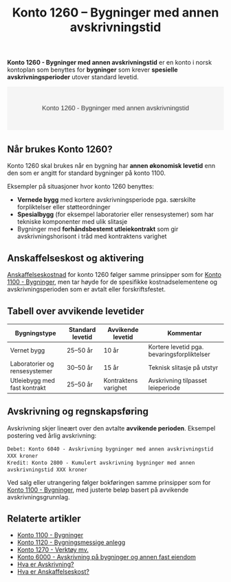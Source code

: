﻿---
title: "Konto 1260 – Bygninger med annen avskrivningstid"
seoTitle: "Konto 1260 | Bygninger med annen avskrivningstid | Kontoplan"
description: "Konto 1260 i norsk kontoplan (NS 4102) brukes for bygninger som har avvikende økonomisk levetid. Lær når kontoen brukes, valg av avskrivningsperiode, bokføring og presentasjon."
summary: "Konto 1260 i kontoplanen: bruk, avskrivningsperioder og bokføring for spesielle bygg."
---

**Konto 1260 - Bygninger med annen avskrivningstid** er en konto i norsk kontoplan som benyttes for **bygninger** som krever **spesielle avskrivningsperioder** utover standard levetid.

![Illustrasjon av konto 1260 bygninger med annen avskrivningstid](1260-bygninger-med-annen-avskrivningstid-image.svg)

## Når brukes Konto 1260?

Konto 1260 skal brukes når en bygning har **annen økonomisk levetid** enn den som er angitt for standard bygninger på konto 1100.

Eksempler på situasjoner hvor konto 1260 benyttes:

* **Vernede bygg** med kortere avskrivningsperiode pga. særskilte forpliktelser eller støtteordninger
* **Spesialbygg** (for eksempel laboratorier eller rensesystemer) som har tekniske komponenter med ulik slitasje
* Bygninger med **forhåndsbestemt utleiekontrakt** som gir avskrivningshorisont i tråd med kontraktens varighet

## Anskaffelseskost og aktivering

[Anskaffelseskostnad](/blogs/regnskap/hva-er-anskaffelseskost "Hva er Anskaffelseskost?") for konto 1260 følger samme prinsipper som for [Konto 1100 - Bygninger](/blogs/kontoplan/1100-bygninger "Konto 1100 - Bygninger"), men tar høyde for de spesifikke kostnadselementene og avskrivningsperioden som er avtalt eller forskriftsfestet.

## Tabell over avvikende levetider

| Bygningstype                         | Standard levetid | Avvikende levetid | Kommentar                                   |
|--------------------------------------|------------------|-------------------|----------------------------------------------|
| Vernet bygg                          | 25–50 år         | 10 år             | Kortere levetid pga. bevaringsforpliktelser  |
| Laboratorier og rensesystemer        | 30–50 år         | 15 år             | Teknisk slitasje på utstyr                   |
| Utleiebygg med fast kontrakt         | 25–50 år         | Kontraktens varighet | Avskrivning tilpasset leieperiode         |

## Avskrivning og regnskapsføring

Avskrivning skjer lineært over den avtalte **avvikende perioden**. Eksempel postering ved årlig avskrivning:

```
Debet: Konto 6040 - Avskrivning bygninger med annen avskrivningstid   XXX kroner
Kredit: Konto 2800 - Kumulert avskrivning bygninger med annen avskrivningstid XXX kroner
```

Ved salg eller utrangering følger bokføringen samme prinsipper som for [Konto 1100 - Bygninger](/blogs/kontoplan/1100-bygninger "Konto 1100 - Bygninger"), med justerte beløp basert på avvikende avskrivningsgrunnlag.

## Relaterte artikler

* [Konto 1100 - Bygninger](/blogs/kontoplan/1100-bygninger "Konto 1100 - Bygninger")
* [Konto 1120 - Bygningsmessige anlegg](/blogs/kontoplan/1120-bygningsmessige-anlegg "Konto 1120 - Bygningsmessige anlegg")
* [Konto 1270 - Verktøy mv.](/blogs/kontoplan/1270-verktoy-mv "Konto 1270 - Verktøy mv.")
* [Konto 6000 - Avskrivning på bygninger og annen fast eiendom](/blogs/kontoplan/6000-avskrivning-pa-bygninger-og-annen-fast-eiendom "Konto 6000 - Avskrivning på bygninger og annen fast eiendom")
* [Hva er Avskrivning?](/blogs/regnskap/hva-er-avskrivning "Hva er Avskrivning i Regnskap?")
* [Hva er Anskaffelseskost?](/blogs/regnskap/hva-er-anskaffelseskost "Hva er Anskaffelseskost?")






